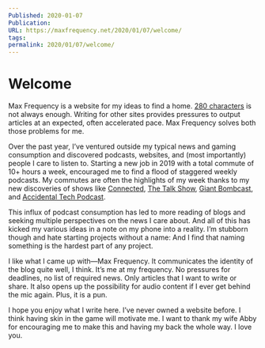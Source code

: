 ```yaml
---
Published: 2020-01-07
Publication: 
URL: https://maxfrequency.net/2020/01/07/welcome/
tags: 
permalink: 2020/01/07/welcome/
---
```

# Welcome

Max Frequency is a website for my ideas to find a home. [280 characters](https://www.twitter.com/maxroberts143) is not always enough. Writing for other sites provides pressures to output articles at an expected, often accelerated pace. Max Frequency solves both those problems for me.

Over the past year, I’ve ventured outside my typical news and gaming consumption and discovered podcasts, websites, and (most importantly) people I care to listen to. Starting a new job in 2019 with a total commute of 10+ hours a week, encouraged me to find a flood of staggered weekly podcasts. My commutes are often the highlights of my week thanks to my new discoveries of shows like [Connected](https://www.relay.fm/connected), [The Talk Show](https://daringfireball.net/thetalkshow/), [Giant Bombcast](https://www.giantbomb.com/shows/giant-bombcast/), and [Accidental Tech Podcast](https://atp.fm/).

This influx of podcast consumption has led to more reading of blogs and seeking multiple perspectives on the news I care about. And all of this has kicked my various ideas in a note on my phone into a reality. I’m stubborn though and hate starting projects without a name: And I find that naming something is the hardest part of any project.

I like what I came up with—Max Frequency. It communicates the identity of the blog quite well, I think. It’s me at my frequency. No pressures for deadlines, no list of required news. Only articles that I want to write or share. It also opens up the possibility for audio content if I ever get behind the mic again. Plus, it is a pun.

I hope you enjoy what I write here. I’ve never owned a website before. I think having skin in the game will motivate me. I want to thank my wife Abby for encouraging me to make this and having my back the whole way. I love you.